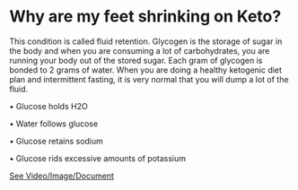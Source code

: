 # Why are my feet shrinking on Keto?

This condition is called fluid retention. Glycogen is the storage of sugar in the body and when you are consuming a lot of carbohydrates, you are running your body out of the stored sugar. Each gram of glycogen is bonded to 2 grams of water. When you are doing a healthy ketogenic diet plan and intermittent fasting, it is very normal that you will dump a lot of the fluid.

• Glucose holds H2O

• Water follows glucose

• Glucose retains sodium

• Glucose rids excessive amounts of potassium

 [See Video/Image/Document](https://hls-player.drberg.com/asset?path=migrated-assets/why-are-my-feet-shrinking-on-keto-ketogenic-diet-drberg)